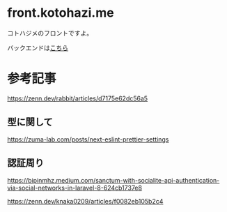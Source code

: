 <!-- @format -->

# front.kotohazi.me

コトハジメのフロントですよ。

バックエンドは[こちら](https://github.com/Usuyuki/api.kotohazi.me)

# 参考記事

https://zenn.dev/rabbit/articles/d7175e62dc56a5

## 型に関して

https://zuma-lab.com/posts/next-eslint-prettier-settings

## 認証周り

https://bipinmhz.medium.com/sanctum-with-socialite-api-authentication-via-social-networks-in-laravel-8-624cb1737e8

https://zenn.dev/knaka0209/articles/f0082eb105b2c4
